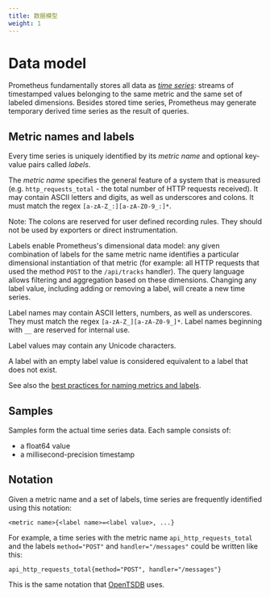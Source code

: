 ```yaml
---
title: 数据模型
weight: 1
---
```


# Data model

Prometheus fundamentally stores all data as [_time
series_](http://en.wikipedia.org/wiki/Time_series): streams of timestamped
values belonging to the same metric and the same set of labeled dimensions.
Besides stored time series, Prometheus may generate temporary derived time series
as the result of queries.

## Metric names and labels

Every time series is uniquely identified by its _metric name_ and optional
key-value pairs called _labels_.

The _metric name_ specifies the general feature of a system that is measured
(e.g. `http_requests_total` - the total number of HTTP requests received). It
may contain ASCII letters and digits, as well as underscores and colons. It
must match the regex `[a-zA-Z_:][a-zA-Z0-9_:]*`.

Note: The colons are reserved for user defined recording rules. They should not
be used by exporters or direct instrumentation.

Labels enable Prometheus's dimensional data model: any given combination of
labels for the same metric name identifies a particular dimensional
instantiation of that metric (for example: all HTTP requests that used the
method `POST` to the `/api/tracks` handler). The query language
allows filtering and aggregation based on these dimensions. Changing any label
value, including adding or removing a label, will create a new time series.

Label names may contain ASCII letters, numbers, as well as underscores. They
must match the regex `[a-zA-Z_][a-zA-Z0-9_]*`. Label names beginning with `__`
are reserved for internal use.

Label values may contain any Unicode characters.

A label with an empty label value is considered equivalent to a label that does not exist.

See also the [best practices for naming metrics and labels](/docs/practices/naming/).

## Samples

Samples form the actual time series data. Each sample consists of:

- a float64 value
- a millisecond-precision timestamp

## Notation

Given a metric name and a set of labels, time series are frequently identified
using this notation:

    <metric name>{<label name>=<label value>, ...}

For example, a time series with the metric name `api_http_requests_total` and
the labels `method="POST"` and `handler="/messages"` could be written like
this:

    api_http_requests_total{method="POST", handler="/messages"}

This is the same notation that [OpenTSDB](http://opentsdb.net/) uses.
